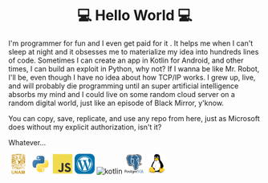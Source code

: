 <h1 align="center">&#128187; Hello World &#128187;</h1>
<p>I'm programmer for fun and I even get paid for it . It helps me when I can't sleep at night and it obsesses me to materialize my idea into hundreds lines of code. Sometimes I can create an app in Kotlin for Android, and other times, I can build an exploit in Python, why not? If I wanna be like Mr. Robot, I'll be, even though I have no idea about how TCP/IP works. I grew up, live, and will probably die programming until an super artificial intelligence absorbs my mind and I could live on some random cloud server on a random digital world, just like an episode of Black Mirror, y'know.</p>

<p>You can copy, save, replicate, and use any repo from here, just as Microsoft does without my explicit authorization, isn't it?</p>
<p>Whatever...</p>

<p>
    <img src="https://raw.githubusercontent.com/RbnAlexs/RbnAlexs/main/unam-png.png" alt="python" width="40" height="40"/> 
    <img src="https://raw.githubusercontent.com/devicons/devicon/master/icons/python/python-original.svg" alt="python" width="40" height="40"/> 
    <img src="https://raw.githubusercontent.com/devicons/devicon/master/icons/javascript/javascript-original.svg" alt="javascript" width="40" height="40"/>
    <img src="https://github.com/tandpfun/skill-icons/blob/main/icons/Wordpress.svg" alt="php" width="40" height="40"/>
    <img src="https://www.vectorlogo.zone/logos/kotlinlang/kotlinlang-icon.svg" alt="kotlin" width="40" height="40"/> 
    <img src="https://raw.githubusercontent.com/devicons/devicon/master/icons/postgresql/postgresql-original-wordmark.svg" alt="postgresql" width="40" height="40"/>
    <img src="https://raw.githubusercontent.com/devicons/devicon/master/icons/linux/linux-original.svg" alt="linux" width="40" height="40"/>
</p>
<p>
    <!--<img src="https://raw.githubusercontent.com/RbnAlexs/RbnAlexs/main/tlacuache.jpg" />-->
</p>
